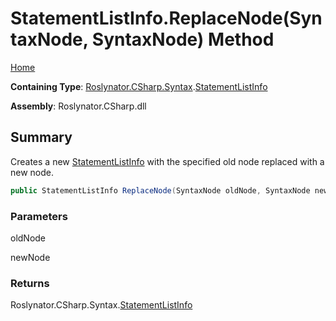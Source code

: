 # StatementListInfo\.ReplaceNode\(SyntaxNode, SyntaxNode\) Method

[Home](../../../../../README.md)

**Containing Type**: [Roslynator.CSharp.Syntax](../../README.md)\.[StatementListInfo](../README.md)

**Assembly**: Roslynator\.CSharp\.dll

## Summary

Creates a new [StatementListInfo](../README.md) with the specified old node replaced with a new node\.

```csharp
public StatementListInfo ReplaceNode(SyntaxNode oldNode, SyntaxNode newNode)
```

### Parameters

oldNode



newNode



### Returns

Roslynator\.CSharp\.Syntax\.[StatementListInfo](../README.md)

